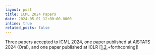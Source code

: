 ```yaml
---
layout: post
title: ICML 2024 Papers
date: 2024-05-01 12:00:00-0000
inline: true
related_posts: false
---
```


Three papers accepted to ICML 2024, one paper published at AISTATS 2024 (Oral), and one paper published at ICLR [<a href="https://timrudner.com/pacllm" target="_blank">1</a>,<a href="bayespos" target="_blank">2</a>,+forthcoming]!